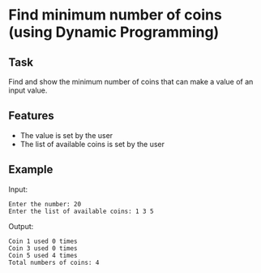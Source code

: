 # Find minimum number of coins (using Dynamic Programming)

## Task
Find and show the minimum number of coins that can make a value of an input value.

## Features
* The value is set by the user
* The list of available coins is set by the user

## Example
Input:
```
Enter the number: 20
Enter the list of available coins: 1 3 5
```
Output:
```
Coin 1 used 0 times
Coin 3 used 0 times
Coin 5 used 4 times
Total numbers of coins: 4
```